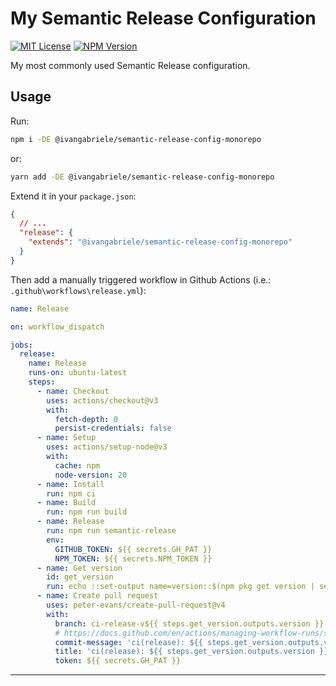 # My Semantic Release Configuration

[![MIT License][img-license]][lnk-license] [![NPM Version][img-npm]][lnk-npm]

My most commonly used Semantic Release configuration.

## Usage

Run:

```sh
npm i -DE @ivangabriele/semantic-release-config-monorepo
```

or:

```sh
yarn add -DE @ivangabriele/semantic-release-config-monorepo
```

Extend it in your `package.json`:

```json
{
  // ...
  "release": {
    "extends": "@ivangabriele/semantic-release-config-monorepo"
  }
}
```

Then add a manually triggered workflow in Github Actions (i.e.: `.github\workflows\release.yml`):

```yaml
name: Release

on: workflow_dispatch

jobs:
  release:
    name: Release
    runs-on: ubuntu-latest
    steps:
      - name: Checkout
        uses: actions/checkout@v3
        with:
          fetch-depth: 0
          persist-credentials: false
      - name: Setup
        uses: actions/setup-node@v3
        with:
          cache: npm
          node-version: 20
      - name: Install
        run: npm ci
      - name: Build
        run: npm run build
      - name: Release
        run: npm run semantic-release
        env:
          GITHUB_TOKEN: ${{ secrets.GH_PAT }}
          NPM_TOKEN: ${{ secrets.NPM_TOKEN }}
      - name: Get version
        id: get_version
        run: echo ::set-output name=version::$(npm pkg get version | sed 's/"//g')
      - name: Create pull request
        uses: peter-evans/create-pull-request@v4
        with:
          branch: ci-release-v${{ steps.get_version.outputs.version }}
          # https://docs.github.com/en/actions/managing-workflow-runs/skipping-workflow-runs
          commit-message: 'ci(release): ${{ steps.get_version.outputs.version }}'
          title: 'ci(release): ${{ steps.get_version.outputs.version }}'
          token: ${{ secrets.GH_PAT }}
```

---

[img-license]: https://img.shields.io/github/license/ivangabriele/semantic-release-config?style=flat-square
[img-npm]: https://img.shields.io/npm/v/@ivangabriele/semantic-release-config-monorepo?style=flat-square
[lnk-license]: https://github.com/ivangabriele/semantic-release-config/blob/main/packages/monorepo/LICENSE
[lnk-npm]: https://www.npmjs.com/package/@ivangabriele/semantic-release-config
